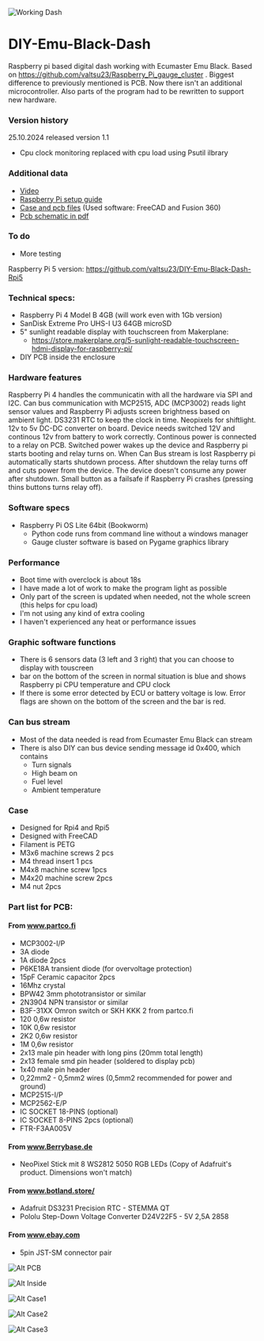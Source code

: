 ![Working Dash](https://filedn.com/lKOo3aQn9ubHtKC7DXLEkHh/DIY-Emu-Black-Dash/IMG_20240612_141538698.jpg)

# DIY-Emu-Black-Dash
Raspberry pi based digital dash working with Ecumaster Emu Black. 
Based on https://github.com/valtsu23/Raspberry_Pi_gauge_cluster .
Biggest difference to previously mentioned is PCB. Now there isn't an additional microcontroller. Also parts of the program had to be rewritten to support new hardware. 

### Version history
25.10.2024 released version 1.1
  - Cpu clock monitoring replaced with cpu load using Psutil ilbrary

### Additional data
  - [Video](https://youtu.be/x8BvJFvcHbc) 
  - [Raspberry Pi setup guide](https://filedn.com/lKOo3aQn9ubHtKC7DXLEkHh/DIY-Emu-Black-Dash/Raspberry%20Pi%20setup%20guide.pdf)
  - [Case and pcb files](https://filedn.com/lKOo3aQn9ubHtKC7DXLEkHh/DIY-Emu-Black-Dash/Case%20and%20Pcb%20files.zip) (Used software: FreeCAD and Fusion 360)
  - [Pcb schematic in pdf](https://filedn.com/lKOo3aQn9ubHtKC7DXLEkHh/DIY-Emu-Black-Dash/PCB_schematic.pdf)

### To do
  - More testing

Raspberry Pi 5 version: https://github.com/valtsu23/DIY-Emu-Black-Dash-Rpi5

### Technical specs:
- Raspberry Pi 4 Model B 4GB (will work even with 1Gb version)
- SanDisk Extreme Pro UHS-I U3 64GB microSD
- 5" sunlight readable display with touchscreen from Makerplane:
  - https://store.makerplane.org/5-sunlight-readable-touchscreen-hdmi-display-for-raspberry-pi/
- DIY PCB inside the enclosure

### Hardware features
Raspberry Pi 4 handles the communicatin with all the hardware via SPI and I2C. Can bus communication with MCP2515, ADC (MCP3002) reads light sensor values and Raspberry Pi adjusts screen brightness based on ambient light. DS3231 RTC to keep the clock in time. Neopixels for shiftlight. 12v to 5v DC-DC converter on board. Device needs switched 12V and continous 12v from battery to work correctly. Continous power is connected to a relay on PCB. Switched power wakes up the device and Raspberry pi starts booting and relay turns on. When Can Bus stream is lost Raspberry pi automatically starts shutdown process. After shutdown the relay turns off and cuts power from the device. The device doesn't consume any power after shutdown. Small button as a failsafe if Raspberry Pi crashes (pressing thins buttons turns relay off). 

### Software specs
- Raspberry Pi OS Lite 64bit (Bookworm)
  - Python code runs from command line without a windows manager
  - Gauge cluster software is based on Pygame graphics library
### Performance
  - Boot time with overclock is about 18s
  - I have made a lot of work to make the program light as possible
  - Only part of the screen is updated when needed, not the whole screen (this helps for cpu load)
  - I'm not using any kind of extra cooling
  - I haven't experienced any heat or performance issues
### Graphic software functions
- There is 6 sensors data (3 left and 3 right) that you can choose to display with touscreen
- bar on the bottom of the screen in normal situation is blue and shows Raspberry pi CPU temperature and CPU clock
- If there is some error detected by ECU or battery voltage is low. Error flags are shown on the bottom of the screen and the bar is red. 

### Can bus stream
- Most of the data needed is read from Ecumaster Emu Black can stream
- There is also DIY can bus device sending message id 0x400, which contains
  - Turn signals
  - High beam on
  - Fuel level
  - Ambient temperature

### Case
- Designed for Rpi4 and Rpi5
- Designed with FreeCAD
- Filament is PETG
- M3x6 machine screws 2 pcs
- M4 thread insert 1 pcs
- M4x8 machine screw 1pcs
- M4x20 machine screw 2pcs
- M4 nut 2pcs

### Part list for PCB:
#### From www.partco.fi
  - MCP3002-I/P
  - 3A diode 
  - 1A diode 2pcs
  - P6KE18A transient diode (for overvoltage protection)
  - 15pF Ceramic capacitor 2pcs
  - 16Mhz crystal
  - BPW42 3mm phototransistor or similar
  - 2N3904 NPN transistor or similar
  - B3F-31XX Omron switch or SKH KKK 2 from partco.fi
  - 120 0,6w resistor
  - 10K 0,6w resistor
  - 2K2 0,6w resistor
  - 1M 0,6w resistor 
  - 2x13 male pin header with long pins (20mm total length)
  - 2x13 female smd pin header (soldered to display pcb)
  - 1x40 male pin header
  - 0,22mm2 - 0,5mm2 wires (0,5mm2 recommended for power and ground)
  - MCP2515-I/P
  - MCP2562-E/P
  - IC SOCKET 18-PINS (optional)
  - IC SOCKET 8-PINS 2pcs (optional)
  - FTR-F3AA005V
#### From www.Berrybase.de
  - NeoPixel Stick mit 8 WS2812 5050 RGB LEDs (Copy of Adafruit's product. Dimensions won't match)
#### From www.botland.store/
  - Adafruit DS3231 Precision RTC - STEMMA QT
  - Pololu Step-Down Voltage Converter D24V22F5 - 5V 2,5A 2858
#### From www.ebay.com
  - 5pin JST-SM connector pair


![Alt PCB](https://filedn.com/lKOo3aQn9ubHtKC7DXLEkHh/DIY-Emu-Black-Dash/IMG_20240528_233423409.jpg)

![Alt Inside](https://filedn.com/lKOo3aQn9ubHtKC7DXLEkHh/DIY-Emu-Black-Dash/IMG_20240528_234437181.jpg)

![Alt Case1](https://filedn.com/lKOo3aQn9ubHtKC7DXLEkHh/DIY-Emu-Black-Dash/IMG_20240528_234606426.jpg)

![Alt Case2](https://filedn.com/lKOo3aQn9ubHtKC7DXLEkHh/DIY-Emu-Black-Dash/IMG_20240528_234642311.jpg)

![Alt Case3](https://filedn.com/lKOo3aQn9ubHtKC7DXLEkHh/DIY-Emu-Black-Dash/IMG_20240528_234623667.jpg)

